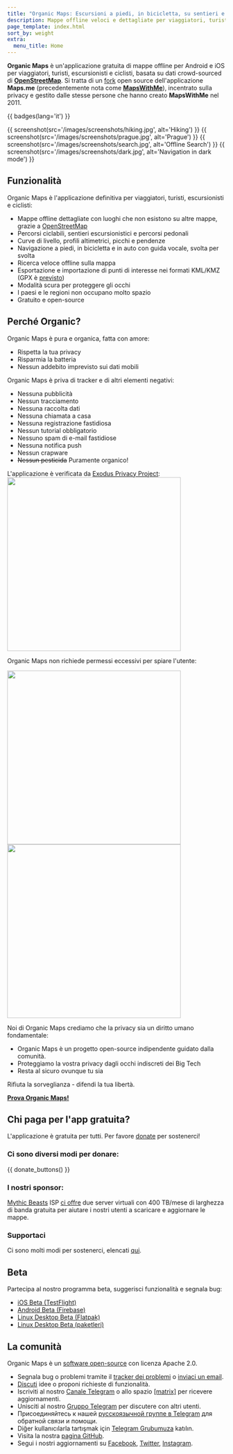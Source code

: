 ```yaml
---
title: "Organic Maps: Escursioni a piedi, in bicicletta, su sentieri e navigazione offline"
description: Mappe offline veloci e dettagliate per viaggiatori, turisti, automobilisti, escursionisti e ciclisti, basate su OpenStreetMap e curate con amore dai fondatori dell'applicazione MapsWithMe (Maps.Me).
page_template: index.html
sort_by: weight
extra:
  menu_title: Home
---
```


**Organic Maps** è un'applicazione gratuita di mappe offline per Android e iOS per viaggiatori, turisti, escursionisti e ciclisti, basata su dati crowd-sourced di **[OpenStreetMap](https://www.openstreetmap.org)**.
Si tratta di un [fork](https://it.wikipedia.org/wiki/Fork_(sviluppo_software)) open source dell'applicazione **Maps.me** (precedentemente nota come [**MapsWithMe**](https://en.wikipedia.org/wiki/Maps.me)), incentrato sulla privacy e gestito dalle stesse persone che hanno creato **MapsWithMe** nel 2011.

{{ badges(lang='it') }}

{{ screenshot(src='/images/screenshots/hiking.jpg', alt='Hiking') }}
{{ screenshot(src='/images/screenshots/prague.jpg', alt='Prague') }}
{{ screenshot(src='/images/screenshots/search.jpg', alt='Offline Search') }}
{{ screenshot(src='/images/screenshots/dark.jpg', alt='Navigation in dark mode') }}

## Funzionalità

Organic Maps è l'applicazione definitiva per viaggiatori, turisti, escursionisti e ciclisti:

- Mappe offline dettagliate con luoghi che non esistono su altre mappe, grazie a [OpenStreetMap](https://osm.org)
- Percorsi ciclabili, sentieri escursionistici e percorsi pedonali
- Curve di livello, profili altimetrici, picchi e pendenze
- Navigazione a piedi, in bicicletta e in auto con guida vocale, svolta per svolta
- Ricerca veloce offline sulla mappa
- Esportazione e importazione di punti di interesse nei formati KML/KMZ (GPX è [previsto](https://github.com/organicmaps/organicmaps/issues/624))
- Modalità scura per proteggere gli occhi
- I paesi e le regioni non occupano molto spazio
- Gratuito e open-source

## Perché Organic?

Organic Maps è pura e organica, fatta con amore:

- Rispetta la tua privacy
- Risparmia la batteria
- Nessun addebito imprevisto sui dati mobili

Organic Maps è priva di tracker e di altri elementi negativi:

- Nessuna pubblicità
- Nessun tracciamento
- Nessuna raccolta dati
- Nessuna chiamata a casa
- Nessuna registrazione fastidiosa
- Nessun tutorial obbligatorio
- Nessuno spam di e-mail fastidiose
- Nessuna notifica push
- Nessun crapware
- ~~Nessun pesticida~~ Puramente organico!

L'applicazione è verificata da <a href='https://reports.exodus-privacy.eu.org/en/reports/app.organicmaps/latest/'>Exodus Privacy Project</a>:
<br/>
<img src='/images/privacy/exodus.png' width='400'>

Organic Maps non richiede permessi eccessivi per spiare l'utente:

<img src='/images/privacy/om.jpg' width='400'>
<img src='/images/privacy/mm.jpg' width='400'>

Noi di Organic Maps crediamo che la privacy sia un diritto umano fondamentale:

- Organic Maps è un progetto open-source indipendente guidato dalla comunità.
- Proteggiamo la vostra privacy dagli occhi indiscreti dei Big Tech
- Resta al sicuro ovunque tu sia

Rifiuta la sorveglianza - difendi la tua libertà.


<a href="#install"><strong>Prova Organic Maps!</strong></a>

## Chi paga per l'app gratuita?

L'applicazione è gratuita per tutti. Per favore [donate](@/donate/index.md) per sostenerci!

### Ci sono diversi modi per donare:

{{ donate_buttons() }}

### I nostri sponsor:

[Mythic Beasts](https://www.mythic-beasts.com/) ISP [ci offre](https://www.mythic-beasts.com/blog/2021/10/06/improving-the-world-bit-by-expensive-bit/) due server virtuali con 400 TB/mese di larghezza di banda gratuita per aiutare i nostri utenti a scaricare e aggiornare le mappe.

### Supportaci

Ci sono molti modi per sostenerci, elencati [qui](@/support-us/index.md).

## Beta

Partecipa al nostro programma beta, suggerisci funzionalità e segnala bug:

- [iOS Beta (TestFlight)](https://testflight.apple.com/join/lrKCl08I)
- [Android Beta (Firebase)](https://appdistribution.firebase.dev/i/9ec3bca5e2b47373)
- [Linux Desktop Beta (Flatpak)](https://flathub.org/apps/details/app.organicmaps.desktop)
- [Linux Desktop Beta (paketleri)](https://repology.org/project/organicmaps/versions)

## La comunità

Organic Maps è un [software open-source](https://github.com/organicmaps/organicmaps) con licenza Apache 2.0.

- Segnala bug o problemi tramite il [tracker dei problemi](https://github.com/organicmaps/organicmaps/issues) o [inviaci un email](mailto:hello@organicmaps.app).
- [Discuti](https://github.com/organicmaps/organicmaps/discussions/categories/ideas) idee o proponi richieste di funzionalità.
- Iscriviti al nostro [Canale Telegram](https://t.me/OrganicMapsApp) o allo spazio [[matrix]](https://matrix.to/#/#organicmaps:matrix.org) per ricevere aggiornamenti.
- Unisciti al nostro [Gruppo Telegram](https://t.me/OrganicMaps) per discutere con altri utenti.
- Присоединяйтесь к нашей [русскоязычной группе в Telegram](https://t.me/OrganicMapsRu) для обратной связи и помощи.
- Diğer kullanıcılarla tartışmak için [Telegram Grubumuza](https://t.me/OrganicMapsTR) katılın.
- Visita la nostra [pagina GitHub](https://github.com/organicmaps/organicmaps).
- Segui i nostri aggiornamenti su [Facebook](https://facebook.com/OrganicMaps), [Twitter](https://twitter.com/OrganicMapsApp), [Instagram](https://instagram.com/organicmaps.app/).

